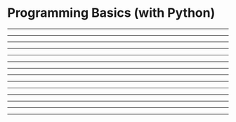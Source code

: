<link rel="stylesheet" href="{{baseUrl}}/css/programming.css">

<div class="website-content">

# Programming Basics (with Python)

<include src="programs/text.md" /><hr><hr>
<include src="environment/text.md" /><hr><hr>
<include src="shell/text.md" /><hr><hr>
<include src="variables/text.md" /><hr><hr>
<include src="types/text.md" /><hr><hr>
<include src="operators/text.md" /><hr><hr>
<include src="exercises/circle.md" /><hr><hr>

</div>
